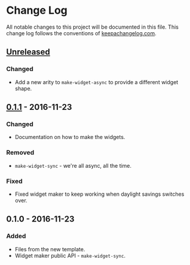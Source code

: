 # Change Log
All notable changes to this project will be documented in this file. This change log follows the conventions of [keepachangelog.com](http://keepachangelog.com/).

## [Unreleased]
### Changed
- Add a new arity to `make-widget-async` to provide a different widget shape.

## [0.1.1] - 2016-11-23
### Changed
- Documentation on how to make the widgets.

### Removed
- `make-widget-sync` - we're all async, all the time.

### Fixed
- Fixed widget maker to keep working when daylight savings switches over.

## 0.1.0 - 2016-11-23
### Added
- Files from the new template.
- Widget maker public API - `make-widget-sync`.

[Unreleased]: https://github.com/your-name/db-lab/compare/0.1.1...HEAD
[0.1.1]: https://github.com/your-name/db-lab/compare/0.1.0...0.1.1
